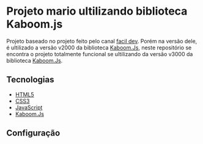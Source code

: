 # Projeto mario ultilizando biblioteca Kaboom.js

Projeto baseado no projeto feito pelo canal [facil dev]. Porém na versão dele, é ultilizado a versão v2000 da biblioteca [Kaboom.Js], neste repositório se encontra o projeto totalmente funcional se ultilizando da versão v3000 da biblioteca [Kaboom.Js].




## Tecnologias

- [HTML5]
- [CSS3]
- [JavaScript]
- [Kaboom.Js]

[facil dev]: <https://www.youtube.com/@facildev>
[Kaboom.Js]: <https://kaboomjs.com/doc/setup>
[HTML5]: <https://www.w3schools.com/html/>
[CSS3]: <https://www.w3schools.com/css/>
[JavaScript]: <https://developer.mozilla.org/en-US/docs/Web/JavaScript>

## Configuração
